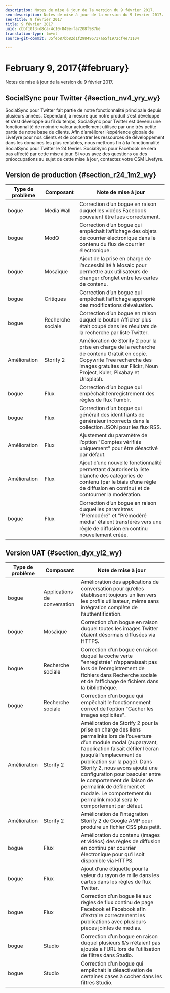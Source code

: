 ```yaml
---
description: Notes de mise à jour de la version du 9 février 2017.
seo-description: Notes de mise à jour de la version du 9 février 2017.
seo-title: 9 février 2017
title: 9 février 2017
uuid: cbbf10f3-d8ca-4c10-849e-fa7208f987be
translation-type: tm+mt
source-git-commit: 35feb87bb82d1f298496717a65f1972cf4e71104

---
```



# February 9, 2017{#february}

Notes de mise à jour de la version du 9 février 2017.

## SocialSync pour Twitter {#section_nv4_yry_wy}

SocialSync pour Twitter fait partie de notre fonctionnalité principale depuis plusieurs années. Cependant, à mesure que notre produit s’est développé et s’est développé au fil du temps, SocialSync pour Twitter est devenu une fonctionnalité de moindre valeur actuellement utilisée par une très petite partie de notre base de clients. Afin d’améliorer l’expérience globale de Livefyre pour nos clients et de concentrer les ressources de développement dans les domaines les plus rentables, nous mettrons fin à la fonctionnalité SocialSync pour Twitter le 24 février. SocialSync pour Facebook ne sera pas affecté par cette mise à jour. Si vous avez des questions ou des préoccupations au sujet de cette mise à jour, contactez votre CSM Livefyre.

## Version de production {#section_r24_1m2_wy}

| Type de problème | Composant | Note de mise à jour |
|--- |--- |--- |
| bogue | Media Wall | Correction d’un bogue en raison duquel les vidéos Facebook pouvaient être lues correctement. |
| bogue | ModQ | Correction d’un bogue qui empêchait l’affichage des objets de courrier électronique dans le contenu du flux de courrier électronique. |
| bogue | Mosaïque | Ajout de la prise en charge de l’accessibilité à Mosaic pour permettre aux utilisateurs de changer d’onglet entre les cartes de contenu. |
| bogue | Critiques | Correction d’un bogue qui empêchait l’affichage approprié des modifications d’évaluation. |
| bogue | Recherche sociale | Correction d’un bogue en raison duquel le bouton Afficher plus était coupé dans les résultats de la recherche par liste Twitter. |
| Amélioration | Storify 2 | Amélioration de Storify 2 pour la prise en charge de la recherche de contenu Gratuit en copie. Copywrite Free recherche des images gratuites sur Flickr, Noun Project, Kuler, Pixabay et Unsplash. |
| bogue | Flux | Correction d’un bogue qui empêchait l’enregistrement des règles de flux Tumblr. |
| bogue | Flux | Correction d’un bogue qui générait des identifiants de générateur incorrects dans la collection JSON pour les flux RSS. |
| Amélioration | Flux | Ajustement du paramètre de l’option "Comptes vérifiés uniquement" pour être désactivé par défaut. |
| Amélioration | Flux | Ajout d’une nouvelle fonctionnalité permettant d’autoriser la liste blanche des catégories de contenu (par le biais d’une règle de diffusion en continu) et de contourner la modération. |
| bogue | Flux | Correction d’un bogue en raison duquel les paramètres "Prémodéré" et "Prémodéré média" étaient transférés vers une règle de diffusion en continu nouvellement créée. |

## Version UAT {#section_dyx_yl2_wy}

| Type de problème | Composant | Note de mise à jour |
|--- |--- |--- |
| bogue | Applications de conversation | Amélioration des applications de conversation pour qu’elles établissent toujours un lien vers les profils utilisateur, même sans intégration complète de l’authentification. |
| bogue | Mosaïque | Correction d’un bogue en raison duquel toutes les images Twitter étaient désormais diffusées via HTTPS. |
| bogue | Recherche sociale | Correction d’un bogue en raison duquel la coche verte "enregistrée" n’apparaissait pas lors de l’enregistrement de fichiers dans Recherche sociale et de l’affichage de fichiers dans la bibliothèque. |
| bogue | Recherche sociale | Correction d’un bogue qui empêchait le fonctionnement correct de l’option "Cacher les images explicites". |
| Amélioration | Storify 2 | Amélioration de Storify 2 pour la prise en charge des liens permalinks lors de l’ouverture d’un module modal (auparavant, l’application faisait défiler l’écran jusqu’à l’emplacement de publication sur la page). Dans Storify 2, nous avons ajouté une configuration pour basculer entre le comportement de liaison de permalink de défilement et modale. Le comportement du permalink modal sera le comportement par défaut. |
| Amélioration | Storify 2 | Amélioration de l’intégration Storify 2 de Google AMP pour produire un fichier CSS plus petit. |
| bogue | Flux | Amélioration du contenu (images et vidéos) des règles de diffusion en continu par courrier électronique pour qu’il soit disponible via HTTPS. |
| bogue | Flux | Ajout d’une étiquette pour la valeur du rayon de mille dans les cartes dans les règles de flux Twitter. |
| bogue | Flux | Correction d’un bogue lié aux règles de flux continu de page Facebook et Facebook afin d’extraire correctement les publications avec plusieurs pièces jointes de médias. |
| bogue | Studio | Correction d’un bogue en raison duquel plusieurs &amp;’s n’étaient pas ajoutés à l’URL lors de l’utilisation de filtres dans Studio. |
| bogue | Studio | Correction d’un bogue qui empêchait la désactivation de certaines cases à cocher dans les filtres Studio. |

